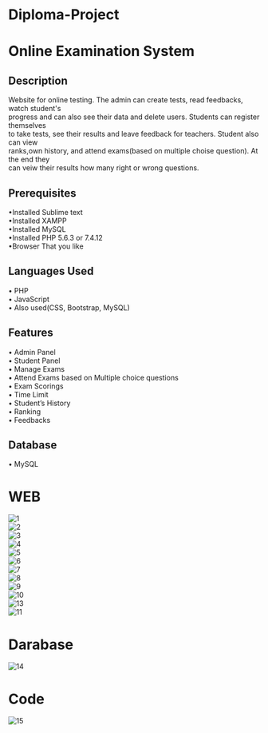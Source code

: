 # Diploma-Project
# Online Examination System
## Description 
Website for online testing. The admin can create tests, read feedbacks, watch student's  
progress and can also see their data and delete users. Students can register themselves  
to take tests, see their results and leave feedback for teachers. Student also can view  
ranks,own history, and attend exams(based on multiple choise question). At the end they  
can veiw their results how many right or wrong questions.
## Prerequisites 
•Installed Sublime text  
•Installed XAMPP  
•Installed MySQL  
•Installed PHP 5.6.3 or 7.4.12  
•Browser That you like
## Languages Used
• PHP  
• JavaScript  
• Also used(CSS, Bootstrap, MySQL)  
## Features
• Admin Panel  
• Student Panel  
• Manage Exams  
• Attend Exams based on Multiple choice questions    
• Exam Scorings  
•  Time Limit  
• Student’s History  
• Ranking  
• Feedbacks  
## Database 
• MySQL   
# WEB   
![1](https://user-images.githubusercontent.com/55020218/117871581-5c2eca00-b2bf-11eb-91f7-ddb96aa407c3.JPG)    
![2](https://user-images.githubusercontent.com/55020218/117871555-546f2580-b2bf-11eb-9c94-e45b07b9b374.JPG)  
![3](https://user-images.githubusercontent.com/55020218/117871567-56d17f80-b2bf-11eb-88f0-4454885fc71b.JPG)  
![4](https://user-images.githubusercontent.com/55020218/117871570-576a1600-b2bf-11eb-8bc1-bbbd732696e5.JPG)  
![5](https://user-images.githubusercontent.com/55020218/117871571-5802ac80-b2bf-11eb-98f4-f7e4a62bf2b8.JPG)  
![6](https://user-images.githubusercontent.com/55020218/117871574-589b4300-b2bf-11eb-8a3d-705ebd8335ae.JPG)  
![7](https://user-images.githubusercontent.com/55020218/117871577-5933d980-b2bf-11eb-9ae4-81a87d22d68b.JPG)  
![8](https://user-images.githubusercontent.com/55020218/117871578-59cc7000-b2bf-11eb-9049-4c2ecaece90e.JPG)  
![9](https://user-images.githubusercontent.com/55020218/117871579-5a650680-b2bf-11eb-9d32-c7370ea210e9.JPG)  
![10](https://user-images.githubusercontent.com/55020218/117871580-5afd9d00-b2bf-11eb-8e21-dc3cd36d472b.JPG)  
![13](https://user-images.githubusercontent.com/55020218/117871795-a4e68300-b2bf-11eb-815e-14be9407947d.JPG)  
![11](https://user-images.githubusercontent.com/55020218/117871805-a617b000-b2bf-11eb-8dc1-666bae15c2c9.JPG)  

# Darabase
![14](https://user-images.githubusercontent.com/55020218/117871891-be87ca80-b2bf-11eb-8377-95d836d34eb5.JPG)  

# Code  
![15](https://user-images.githubusercontent.com/55020218/117871940-d2333100-b2bf-11eb-8680-95f0ce2a773b.JPG)


